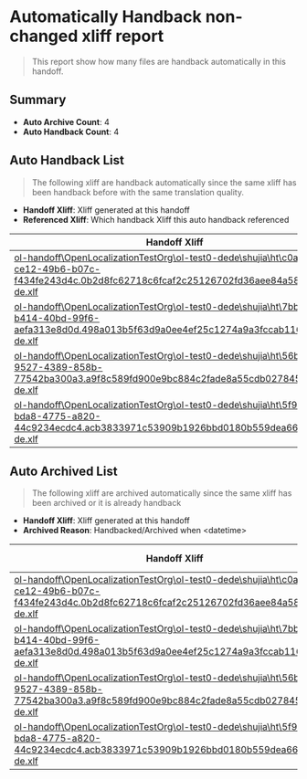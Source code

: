 # Automatically Handback non-changed xliff report
> This report show how many files are handback automatically in this handoff.

## Summary
* **Auto Archive Count**: 4
* **Auto Handback Count**: 4

## Auto Handback List
> The following xliff are handback automatically since the same xliff has been handback before with the same translation quality.

* **Handoff Xliff**: Xliff generated at this handoff
* **Referenced Xliff**: Which handback Xliff this auto handback referenced

| Handoff Xliff | Referenced Xliff | 
| --- | --- | 
| [ol-handoff\OpenLocalizationTestOrg\ol-test0-dede\shujia\ht\c0affbb4-ce12-49b6-b07c-f434fe243d4c.0b2d8fc62718c6fcaf2c25126702fd36aee84a58.de-de.xlf](https://github.com/OpenLocalizationTestOrg/ol-test0-handoff/blob/7d3d9cfca7ebf3cddca3cac306775e5d73763ce0/ol-handoff/OpenLocalizationTestOrg/ol-test0-dede/shujia/ht/c0affbb4-ce12-49b6-b07c-f434fe243d4c.0b2d8fc62718c6fcaf2c25126702fd36aee84a58.de-de.xlf) | [ol-handback\OpenLocalizationTestOrg\ol-test0-dede\shujia\high\c0affbb4-ce12-49b6-b07c-f434fe243d4c.0b2d8fc62718c6fcaf2c25126702fd36aee84a58.de-de.xlf](https://github.com/OpenLocalizationTestOrg/ol-test0-handback/blob/cfa454b8fa15d58d6c281660abd6c61cb4d971b6/ol-handback/OpenLocalizationTestOrg/ol-test0-dede/shujia/high/c0affbb4-ce12-49b6-b07c-f434fe243d4c.0b2d8fc62718c6fcaf2c25126702fd36aee84a58.de-de.xlf) | 
| [ol-handoff\OpenLocalizationTestOrg\ol-test0-dede\shujia\ht\7bb6ad0a-b414-40bd-99f6-aefa313e8d0d.498a013b5f63d9a0ee4ef25c1274a9a3fccab116.de-de.xlf](https://github.com/OpenLocalizationTestOrg/ol-test0-handoff/blob/7d3d9cfca7ebf3cddca3cac306775e5d73763ce0/ol-handoff/OpenLocalizationTestOrg/ol-test0-dede/shujia/ht/7bb6ad0a-b414-40bd-99f6-aefa313e8d0d.498a013b5f63d9a0ee4ef25c1274a9a3fccab116.de-de.xlf) | [ol-handback\OpenLocalizationTestOrg\ol-test0-dede\shujia\high\7bb6ad0a-b414-40bd-99f6-aefa313e8d0d.498a013b5f63d9a0ee4ef25c1274a9a3fccab116.de-de.xlf](https://github.com/OpenLocalizationTestOrg/ol-test0-handback/blob/700fca5673f51533a185392672e582761e19742c/ol-handback/OpenLocalizationTestOrg/ol-test0-dede/shujia/high/7bb6ad0a-b414-40bd-99f6-aefa313e8d0d.498a013b5f63d9a0ee4ef25c1274a9a3fccab116.de-de.xlf) | 
| [ol-handoff\OpenLocalizationTestOrg\ol-test0-dede\shujia\ht\56b447c0-9527-4389-858b-77542ba300a3.a9f8c589fd900e9bc884c2fade8a55cdb0278451.de-de.xlf](https://github.com/OpenLocalizationTestOrg/ol-test0-handoff/blob/7d3d9cfca7ebf3cddca3cac306775e5d73763ce0/ol-handoff/OpenLocalizationTestOrg/ol-test0-dede/shujia/ht/56b447c0-9527-4389-858b-77542ba300a3.a9f8c589fd900e9bc884c2fade8a55cdb0278451.de-de.xlf) | [ol-handback\OpenLocalizationTestOrg\ol-test0-dede\shujia\high\56b447c0-9527-4389-858b-77542ba300a3.a9f8c589fd900e9bc884c2fade8a55cdb0278451.de-de.xlf](https://github.com/OpenLocalizationTestOrg/ol-test0-handback/blob/700fca5673f51533a185392672e582761e19742c/ol-handback/OpenLocalizationTestOrg/ol-test0-dede/shujia/high/56b447c0-9527-4389-858b-77542ba300a3.a9f8c589fd900e9bc884c2fade8a55cdb0278451.de-de.xlf) | 
| [ol-handoff\OpenLocalizationTestOrg\ol-test0-dede\shujia\ht\5f92e7c9-bda8-4775-a820-44c9234ecdc4.acb3833971c53909b1926bbd0180b559dea66912.de-de.xlf](https://github.com/OpenLocalizationTestOrg/ol-test0-handoff/blob/7d3d9cfca7ebf3cddca3cac306775e5d73763ce0/ol-handoff/OpenLocalizationTestOrg/ol-test0-dede/shujia/ht/5f92e7c9-bda8-4775-a820-44c9234ecdc4.acb3833971c53909b1926bbd0180b559dea66912.de-de.xlf) | [ol-handback\OpenLocalizationTestOrg\ol-test0-dede\shujia\high\5f92e7c9-bda8-4775-a820-44c9234ecdc4.acb3833971c53909b1926bbd0180b559dea66912.de-de.xlf](https://github.com/OpenLocalizationTestOrg/ol-test0-handback/blob/cfa454b8fa15d58d6c281660abd6c61cb4d971b6/ol-handback/OpenLocalizationTestOrg/ol-test0-dede/shujia/high/5f92e7c9-bda8-4775-a820-44c9234ecdc4.acb3833971c53909b1926bbd0180b559dea66912.de-de.xlf) | 

## Auto Archived List
> The following xliff are archived automatically since the same xliff has been archived or it is already handback

* **Handoff Xliff**: Xliff generated at this handoff
* **Archived Reason**: Handbacked/Archived when &lt;datetime&gt;

| Handoff Xliff | Archived Reason | 
| --- | --- | 
| [ol-handoff\OpenLocalizationTestOrg\ol-test0-dede\shujia\ht\c0affbb4-ce12-49b6-b07c-f434fe243d4c.0b2d8fc62718c6fcaf2c25126702fd36aee84a58.de-de.xlf](https://github.com/OpenLocalizationTestOrg/ol-test0-handoff/blob/7d3d9cfca7ebf3cddca3cac306775e5d73763ce0/ol-handoff/OpenLocalizationTestOrg/ol-test0-dede/shujia/ht/c0affbb4-ce12-49b6-b07c-f434fe243d4c.0b2d8fc62718c6fcaf2c25126702fd36aee84a58.de-de.xlf) | Handbacked | 
| [ol-handoff\OpenLocalizationTestOrg\ol-test0-dede\shujia\ht\7bb6ad0a-b414-40bd-99f6-aefa313e8d0d.498a013b5f63d9a0ee4ef25c1274a9a3fccab116.de-de.xlf](https://github.com/OpenLocalizationTestOrg/ol-test0-handoff/blob/7d3d9cfca7ebf3cddca3cac306775e5d73763ce0/ol-handoff/OpenLocalizationTestOrg/ol-test0-dede/shujia/ht/7bb6ad0a-b414-40bd-99f6-aefa313e8d0d.498a013b5f63d9a0ee4ef25c1274a9a3fccab116.de-de.xlf) | Handbacked | 
| [ol-handoff\OpenLocalizationTestOrg\ol-test0-dede\shujia\ht\56b447c0-9527-4389-858b-77542ba300a3.a9f8c589fd900e9bc884c2fade8a55cdb0278451.de-de.xlf](https://github.com/OpenLocalizationTestOrg/ol-test0-handoff/blob/7d3d9cfca7ebf3cddca3cac306775e5d73763ce0/ol-handoff/OpenLocalizationTestOrg/ol-test0-dede/shujia/ht/56b447c0-9527-4389-858b-77542ba300a3.a9f8c589fd900e9bc884c2fade8a55cdb0278451.de-de.xlf) | Handbacked | 
| [ol-handoff\OpenLocalizationTestOrg\ol-test0-dede\shujia\ht\5f92e7c9-bda8-4775-a820-44c9234ecdc4.acb3833971c53909b1926bbd0180b559dea66912.de-de.xlf](https://github.com/OpenLocalizationTestOrg/ol-test0-handoff/blob/7d3d9cfca7ebf3cddca3cac306775e5d73763ce0/ol-handoff/OpenLocalizationTestOrg/ol-test0-dede/shujia/ht/5f92e7c9-bda8-4775-a820-44c9234ecdc4.acb3833971c53909b1926bbd0180b559dea66912.de-de.xlf) | Handbacked | 

